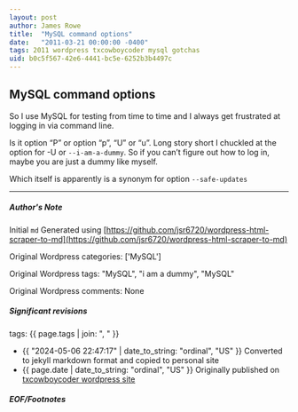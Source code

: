 ```yaml
---
layout: post
author: James Rowe
title:  "MySQL command options"
date:   "2011-03-21 00:00:00 -0400"
tags: 2011 wordpress txcowboycoder mysql gotchas
uid: b0c5f567-42e6-4441-bc5e-6252b3b4497c
---
```



## MySQL command options


So I use MySQL for testing from time to time and I always get frustrated at logging in via command line.


Is it option “P” or option “p”, “U” or “u”. Long story short I chuckled at the option for -U or `--i-am-a-dummy`. So if you can’t figure out how to log in, maybe you are just a dummy like myself.


Which itself is apparently is a synonym for option `--safe-updates`




---

##### Author's Note

Initial `md` Generated using [https://github.com/jsr6720/wordpress-html-scraper-to-md](https://github.com/jsr6720/wordpress-html-scraper-to-md)

Original Wordpress categories: ['MySQL']

Original Wordpress tags: "MySQL", "i am a dummy", "MySQL"

Original Wordpress comments: None

##### Significant revisions

tags: {{ page.tags | join: ", " }} <!-- todo move this somewhere -->

- {{ "2024-05-06 22:47:17" | date_to_string: "ordinal", "US" }} Converted to jekyll markdown format and copied to personal site
- {{ page.date | date_to_string: "ordinal", "US" }} Originally published on [txcowboycoder wordpress site](https://txcowboycoder.wordpress.com/2011/03/21/mysql-command-options/)

##### EOF/Footnotes

